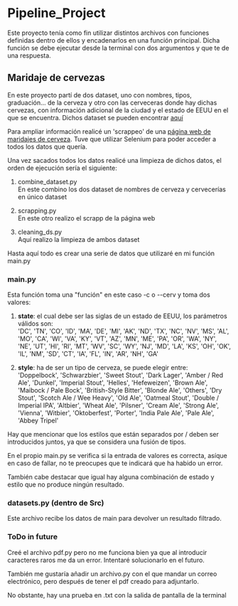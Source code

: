 Pipeline_Project
================

Este proyecto tenía como fin utilizar distintos archivos con funciones definidas dentro de ellos y encadenarlos en una función principal. Dicha función se debe ejecutar desde la terminal con dos argumentos y que te de una respuesta.

Maridaje de cervezas
--------------------

En este proyecto partí de dos dataset, uno con nombres, tipos, graduación... de la cerveza y otro con las cerveceras donde hay dichas cervezas, con información adicional de la ciudad y el estado de EEUU en el que se encuentra. Dichos dataset se pueden encontrar [aquí](https://www.kaggle.com/nickhould/craft-cans)

Para ampliar información realicé un 'scrappeo' de una [página web de maridajes de cerveza](https://www.thebeertimes.com/maridaje-con-cerveza/). Tuve que utilizar Selenium para poder acceder a todos los datos que quería.

Una vez sacados todos los datos realicé una limpieza de dichos datos, el orden de ejecución sería el siguiente:
1. combine_dataset.py  
En este combino los dos dataset de nombres de cerveza y cervecerías en único dataset  

2. scrapping.py  
En este otro realizo el scrapp de la página web  

3. cleaning_ds.py  
Aquí realizo la limpieza de ambos dataset

Hasta aquí todo es crear una serie de datos que utilizaré en mi función main.py

### main.py
Esta función toma una "función" en este caso -c o --cerv y toma dos valores:
1. **state**: el cual debe ser las siglas de un estado de EEUU, los parámetros válidos son:  
'DC', 'TN', 'CO', 'ID', 'MA', 'DE', 'MI', 'AK', 'ND', 'TX', 'NC', 'NV', 'MS', 'AL', 'MO', 'CA', 'WI', 'VA', 'KY', 'VT', 'AZ', 'MN', 'ME', 'PA', 'OR', 'WA', 'NY', 'NE', 'UT', 'HI', 'RI', 'MT', 'WV', 'SC', 'WY', 'NJ', 'MD', 'LA', 'KS', 'OH', 'OK', 'IL', 'NM', 'SD', 'CT', 'IA', 'FL', 'IN', 'AR', 'NH', 'GA'

2. **style**: ha de ser un tipo de cerveza, se puede elegir entre:  
'Doppelbock', 'Schwarzbier', 'Sweet Stout', 'Dark Lager', 'Amber / Red Ale', 'Dunkel', 'Imperial Stout', 'Helles', 'Hefeweizen', 'Brown Ale', 'Maibock / Pale Bock', 'British-Style Bitter', 'Blonde Ale', 'Others', 'Dry Stout', 'Scotch Ale / Wee Heavy', 'Old Ale', 'Oatmeal Stout', 'Double / Imperial IPA', 'Altbier', 'Wheat Ale', 'Pilsner', 'Cream Ale', 'Strong Ale', 'Vienna', 'Witbier', 'Oktoberfest', 'Porter', 'India Pale Ale', 'Pale Ale', 'Abbey Tripel'

Hay que mencionar que los estilos que están separados por / deben ser introducidos juntos, ya que se considera una fusión de tipos.

En el propio main.py se verifica si la entrada de valores es correcta, asíque en caso de fallar, no te preocupes que te indicará que ha habido un error.  

También cabe destacar que igual hay alguna combinación de estado y estilo que no produce ningún resultado.
  
### datasets.py (dentro de Src)
Este archivo recibe los datos de main para devolver un resultado filtrado.

### ToDo in future
Creé el archivo pdf.py pero no me funciona bien ya que al introducir caracteres raros me da un error. Intentaré solucionarlo en el futuro.  

También me gustaría añadir un archivo.py con el que mandar un correo electrónico, pero después de tener el pdf creado para adjuntarlo.  

No obstante, hay una prueba en .txt con la salida de pantalla de la terminal


